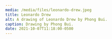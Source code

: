 ```yaml
---
media: /media/files/leonardo-drew.jpeg
title: Leonardo Drew
alt: A drawing of Leonardo Drew by Phong Bui.
caption: Drawing by Phong Bui.
date: 2021-10-07T11:18:00-0500
---
```

